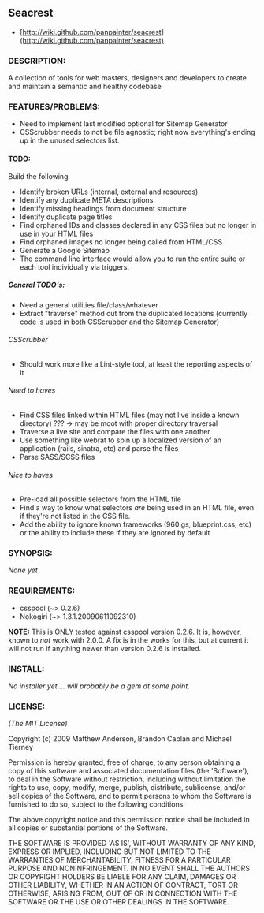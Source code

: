 ## Seacrest

* [http://wiki.github.com/panpainter/seacrest](http://wiki.github.com/panpainter/seacrest)

### DESCRIPTION:

A collection of tools for web masters, designers and developers to create and maintain a semantic and healthy codebase

### FEATURES/PROBLEMS:

- Need to implement last modified optional for Sitemap Generator
- CSScrubber needs to not be file agnostic; right now everything's ending up in the unused selectors list.

#### TODO:
Build the following

- Identify broken URLs (internal, external and resources)
- Identify any duplicate META descriptions
- Identify missing headings from document structure
- Identify duplicate page titles
- Find orphaned IDs and classes declared in any CSS files but no longer in use in your HTML files
- Find orphaned images no longer being called from HTML/CSS
- Generate a Google Sitemap
- The command line interface would allow you to run the entire suite or each tool individually via triggers.

##### General TODO's:
 - Need a general utilities file/class/whatever
  - Extract "traverse" method out from the duplicated locations (currently code is used in both CSScrubber and the Sitemap Generator)

###### CSScrubber
  - Should work more like a Lint-style tool, at least the reporting aspects of it

###### Need to haves
 - Find CSS files linked within HTML files (may not live inside a known directory) ??? -> may be moot with proper directory traversal
 - Traverse a live site and compare the files with one another
 - Use something like webrat to spin up a localized version of an application (rails, sinatra, etc) and parse the files
 - Parse SASS/SCSS files

###### Nice to haves
 - Pre-load all possible selectors from the HTML file
 - Find a way to know what selectors *are* being used in an HTML file, even if they're not listed in the CSS file.
 - Add the ability to ignore known frameworks (960.gs, blueprint.css, etc) or the ability to include these if they are ignored by default


### SYNOPSIS:

*None yet*

### REQUIREMENTS:

 - csspool (~> 0.2.6)
 - Nokogiri (~> 1.3.1.20090611092310)

**NOTE:** This is ONLY tested against csspool version 0.2.6. It is, however, known to *not* work with 2.0.0. A fix is in the works for this, but at current it will not run if anything newer than version 0.2.6 is installed.

### INSTALL:

*No installer yet ... will probably be a gem at some point.*

### LICENSE:

*(The MIT License)*

Copyright (c) 2009 Matthew Anderson, Brandon Caplan and Michael Tierney

Permission is hereby granted, free of charge, to any person obtaining
a copy of this software and associated documentation files (the
'Software'), to deal in the Software without restriction, including
without limitation the rights to use, copy, modify, merge, publish,
distribute, sublicense, and/or sell copies of the Software, and to
permit persons to whom the Software is furnished to do so, subject to
the following conditions:

The above copyright notice and this permission notice shall be
included in all copies or substantial portions of the Software.

THE SOFTWARE IS PROVIDED 'AS IS', WITHOUT WARRANTY OF ANY KIND,
EXPRESS OR IMPLIED, INCLUDING BUT NOT LIMITED TO THE WARRANTIES OF
MERCHANTABILITY, FITNESS FOR A PARTICULAR PURPOSE AND NONINFRINGEMENT.
IN NO EVENT SHALL THE AUTHORS OR COPYRIGHT HOLDERS BE LIABLE FOR ANY
CLAIM, DAMAGES OR OTHER LIABILITY, WHETHER IN AN ACTION OF CONTRACT,
TORT OR OTHERWISE, ARISING FROM, OUT OF OR IN CONNECTION WITH THE
SOFTWARE OR THE USE OR OTHER DEALINGS IN THE SOFTWARE.